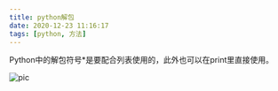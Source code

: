 ```yaml
---
title: python解包
date: 2020-12-23 11:16:17
tags: [python, 方法]
---
```

Python中的解包符号\*是要配合列表使用的，此外也可以在print里直接使用。

![pic](2020-12-22_15-24.png)
